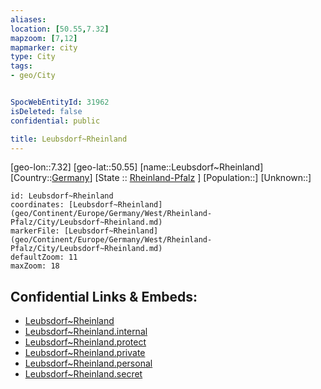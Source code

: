 ```yaml
---
aliases: 
location: [50.55,7.32]
mapzoom: [7,12] 
mapmarker: city 
type: City
tags:
- geo/City


SpocWebEntityId: 31962
isDeleted: false
confidential: public

title: Leubsdorf~Rheinland
---
```

[geo-lon::7.32]
[geo-lat::50.55]
[name::Leubsdorf~Rheinland]
[Country::[Germany](geo/Continent/Europe/Germany.md)]
[State :: [Rheinland-Pfalz](geo/Continent/Europe/Germany/West/Rheinland-Pfalz.md) ]
[Population::]
[Unknown::]


```leaflet
id: Leubsdorf~Rheinland
coordinates: [Leubsdorf~Rheinland](geo/Continent/Europe/Germany/West/Rheinland-Pfalz/City/Leubsdorf~Rheinland.md)
markerFile: [Leubsdorf~Rheinland](geo/Continent/Europe/Germany/West/Rheinland-Pfalz/City/Leubsdorf~Rheinland.md)
defaultZoom: 11 
maxZoom: 18
```


## Confidential Links & Embeds: 
- [Leubsdorf~Rheinland](../../../../../../../../_public/geo/Continent/Europe/Germany/West/Rheinland-Pfalz/City/Leubsdorf~Rheinland.md) 
- [Leubsdorf~Rheinland.internal](../../../../../../../../_internal/geo/Continent/Europe/Germany/West/Rheinland-Pfalz/City/Leubsdorf~Rheinland.internal.md) 
- [Leubsdorf~Rheinland.protect](../../../../../../../../_protect/geo/Continent/Europe/Germany/West/Rheinland-Pfalz/City/Leubsdorf~Rheinland.protect.md) 
- [Leubsdorf~Rheinland.private](../../../../../../../../_private/geo/Continent/Europe/Germany/West/Rheinland-Pfalz/City/Leubsdorf~Rheinland.private.md) 
- [Leubsdorf~Rheinland.personal](../../../../../../../../_personal/geo/Continent/Europe/Germany/West/Rheinland-Pfalz/City/Leubsdorf~Rheinland.personal.md) 
- [Leubsdorf~Rheinland.secret](../../../../../../../../_secret/geo/Continent/Europe/Germany/West/Rheinland-Pfalz/City/Leubsdorf~Rheinland.secret.md) 

